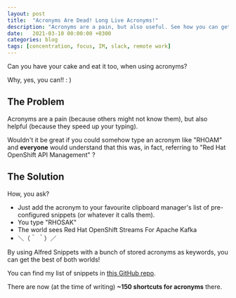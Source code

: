 ```yaml
---
layout: post
title:  "Acronyms Are Dead! Long Live Acronyms!"
description: "Acronyms are a pain, but also useful. See how you can get the best of both worlds, so you can both type less and save others having to understand obscure acronyms!"
date:   2021-03-10 00:00:00 +0300
categories: blog
tags: [concentration, focus, IM, slack, remote work]
---
```


Can you have your cake and eat it too, when using acronyms?

Why, yes, you can!!  : )

## The Problem

Acronyms are a pain (because others might not know them), but also helpful (because they speed up your typing).

Wouldn't it be great if you could somehow type an acronym like "RHOAM" and **everyone** would understand that this was,
in fact, referring to "Red Hat OpenShift API Management" ?

## The Solution


How, you ask?
* Just add the acronym to your favourite clipboard manager's list of pre-configured snippets (or whatever it calls them).
* You type "RHOSAK"
* The world sees Red Hat OpenShift Streams For Apache Kafka
*  ＼（＾ ＾）／

By using Alfred Snippets with a bunch of stored acronyms as keywords, you can get the best of both worlds!

You can find my list of snippets in [this GitHub repo](https://github.com/gsaslis/alfred-macos). 

There are now (at the time of writing) **~150 shortcuts for acronyms** there.

